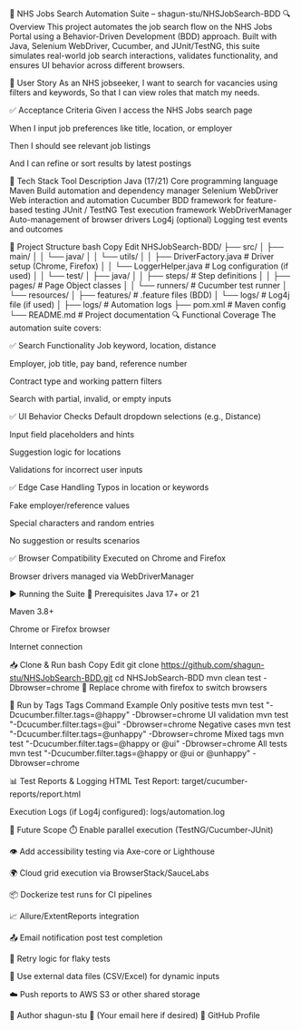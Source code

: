 🧪 NHS Jobs Search Automation Suite – shagun-stu/NHSJobSearch-BDD
🔍 Overview
This project automates the job search flow on the NHS Jobs Portal using a Behavior-Driven Development (BDD) approach. Built with Java, Selenium WebDriver, Cucumber, and JUnit/TestNG, this suite simulates real-world job search interactions, validates functionality, and ensures UI behavior across different browsers.

👥 User Story
As an NHS jobseeker,
I want to search for vacancies using filters and keywords,
So that I can view roles that match my needs.

✅ Acceptance Criteria
Given I access the NHS Jobs search page

When I input job preferences like title, location, or employer

Then I should see relevant job listings

And I can refine or sort results by latest postings

🧰 Tech Stack
Tool	Description
Java (17/21)	Core programming language
Maven	Build automation and dependency manager
Selenium WebDriver	Web interaction and automation
Cucumber	BDD framework for feature-based testing
JUnit / TestNG	Test execution framework
WebDriverManager	Auto-management of browser drivers
Log4j (optional)	Logging test events and outcomes

📁 Project Structure
bash
Copy
Edit
NHSJobSearch-BDD/
├── src/
│   ├── main/
│   │   └── java/
│   │       └── utils/
│   │           ├── DriverFactory.java        # Driver setup (Chrome, Firefox)
│   │           └── LoggerHelper.java         # Log configuration (if used)
│
│   └── test/
│       ├── java/
│       │   ├── steps/                         # Step definitions
│       │   ├── pages/                         # Page Object classes
│       │   └── runners/                       # Cucumber test runner
│       └── resources/
│           ├── features/                      # .feature files (BDD)
│           └── logs/                          # Log4j file (if used)
│
├── logs/                                      # Automation logs
├── pom.xml                                    # Maven config
└── README.md                                  # Project documentation
🔍 Functional Coverage
The automation suite covers:

✅ Search Functionality
Job keyword, location, distance

Employer, job title, pay band, reference number

Contract type and working pattern filters

Search with partial, invalid, or empty inputs

✅ UI Behavior Checks
Default dropdown selections (e.g., Distance)

Input field placeholders and hints

Suggestion logic for locations

Validations for incorrect user inputs

✅ Edge Case Handling
Typos in location or keywords

Fake employer/reference values

Special characters and random entries

No suggestion or results scenarios

✅ Browser Compatibility
Executed on Chrome and Firefox

Browser drivers managed via WebDriverManager

▶️ Running the Suite
🔧 Prerequisites
Java 17+ or 21

Maven 3.8+

Chrome or Firefox browser

Internet connection

📥 Clone & Run
bash
Copy
Edit
git clone https://github.com/shagun-stu/NHSJobSearch-BDD.git
cd NHSJobSearch-BDD
mvn clean test -Dbrowser=chrome
🔁 Replace chrome with firefox to switch browsers

🔖 Run by Tags
Tags	Command Example
Only positive tests	mvn test "-Dcucumber.filter.tags=@happy" -Dbrowser=chrome
UI validation	mvn test "-Dcucumber.filter.tags=@ui" -Dbrowser=chrome
Negative cases	mvn test "-Dcucumber.filter.tags=@unhappy" -Dbrowser=chrome
Mixed tags	mvn test "-Dcucumber.filter.tags=@happy or @ui" -Dbrowser=chrome
All tests	mvn test "-Dcucumber.filter.tags=@happy or @ui or @unhappy" -Dbrowser=chrome

📊 Test Reports & Logging
HTML Test Report:
target/cucumber-reports/report.html

Execution Logs (if Log4j configured):
logs/automation.log

🚀 Future Scope
⏱️ Enable parallel execution (TestNG/Cucumber-JUnit)

👁️ Add accessibility testing via Axe-core or Lighthouse

🌍 Cloud grid execution via BrowserStack/SauceLabs

📦 Dockerize test runs for CI pipelines

📈 Allure/ExtentReports integration

📤 Email notification post test completion

🔄 Retry logic for flaky tests

📄 Use external data files (CSV/Excel) for dynamic inputs

☁️ Push reports to AWS S3 or other shared storage

👤 Author
shagun-stu
📧 (Your email here if desired)
🔗 GitHub Profile

